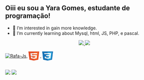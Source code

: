 ## Oiii eu sou a Yara Gomes, estudante de programação!
- 👀 I’m interested in gain more knowledge.
- 🌱 I’m currently learning about Mysql, html, JS, PHP, e pascal.
<div align="center">
  <a href="https://github.com/gomesyara">   
  <img height="180em" src="https://github-readme-stats.vercel.app/api?username=gomesyara&show_icons=true&theme=tokyonight&include_all_commits=true&count_private=true"/>
  <img height="130em" src="https://github-readme-stats.vercel.app/api/top-langs/?username=gomesyara&layout=compact&langs_count=7&theme=tokyonight"/>
</div>
<div style="display: inline_block"><br>
  <img align="center" alt="Rafa-Js" height="30" width="40" src="https://cdn.jsdelivr.net/gh/devicons/devicon/icons/javascript/javascript-plain.svg">
  <img align="center" alt="Rafa-HTML" height="30" width="40" src="https://raw.githubusercontent.com/devicons/devicon/master/icons/html5/html5-original.svg">
  <img align="center" alt="Rafa-CSS" height="30" width="40" src="https://raw.githubusercontent.com/devicons/devicon/master/icons/css3/css3-original.svg">
 
  
  ##
  <div>
    <a href="https://instagram.com/gomesyara145" target="_blank"><img src="https://img.shields.io/badge/-Instagram-%23E4405F?style=for-the-badge&logo=instagram&logoColor=black" target="_blank"></a>
    <a href = "mailto:gomesyara145@gmail.com"><img src="https://img.shields.io/badge/-Gmail-%23333?style=for-the-badge&logo=gmail&logoColor=red" target="_blank"></a>
  

   
  
  </div>

